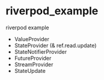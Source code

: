 # riverpod_example

riverpod example

- ValueProvider
- StateProvider (& ref.read.update)
- StateNotifierProvider
- FutureProvider
- StreamProvider
- StateUpdate
